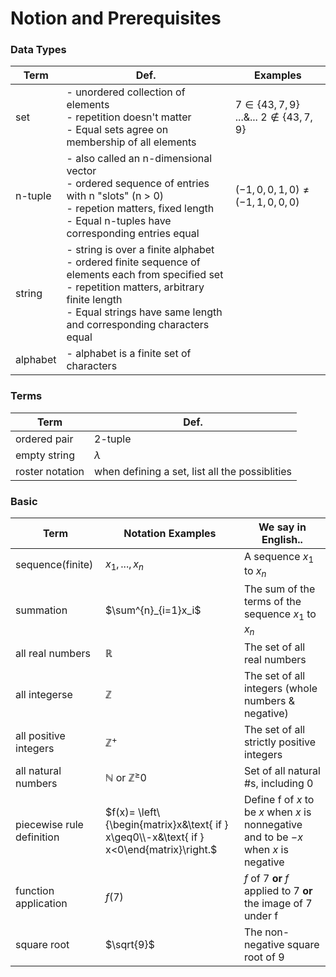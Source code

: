 # Notion and Prerequisites

 
### Data Types
|Term |Def.| Examples|
|---|---|---|
|set | - unordered collection of elements<br/> - repetition doesn't matter<br/> - Equal sets agree on membership of all elements | $7\in \{43,7,9\}$ ...&... $2\notin \{43,7,9\}$|
|n-tuple | - also called an n-dimensional vector <br/> - ordered sequence of entries with n "slots" (n > 0) <br/> - repetion matters, fixed length <br/> - Equal n-tuples have corresponding entries equal | $(-1, 0, 0, 1, 0) \neq (-1, 1, 0, 0, 0)$ |
|string| - string is over a finite alphabet<br/> - ordered finite sequence of elements each from specified set <br/> - repetition matters, arbitrary finite length <br/> - Equal strings have same length and corresponding characters equal| 
|alphabet| - alphabet is a finite set of characters | |

### Terms
|Term | Def.|
|---|---|
|ordered pair | 2-tuple |
|empty string | $\lambda$ |
|roster notation | when defining a set, list all the possiblities |



### Basic
|Term | Notation Examples | We say in English.. |
|---|---|---|
|sequence(finite) | $x_1,...,x_n$ | A sequence $x_1$ to $x_n$ |
|summation | $\sum^{n}_{i=1}x_i$ | The sum  of the terms of the sequence $x_1$ to $x_n$ |
|all real numbers | $\mathbb{R}$ | The set of all real numbers |
|all integerse | $\mathbb{Z}$ | The set of all integers (whole numbers & negative) |
|all positive integers | $\mathbb{Z}^+$ | The set of all strictly positive integers |
|all natural numbers  | $\mathbb{N}$ or $\mathbb{Z}^{\geq}0$ | Set of all natural #s, including 0 |
|piecewise rule definition | $f(x)= \left\{\begin{matrix}x&\text{ if } x\geq0\\-x&\text{ if } x<0\end{matrix}\right.$ |Define f of $x$ to be $x$ when $x$ is nonnegative and to be $-x$ when $x$ is negative | 
|function application| $f(7)$ | $f$ of 7 **or** $f$ applied to 7 **or** the image of 7 under f
|square root | $\sqrt{9}$ | The non-negative square root of 9 |